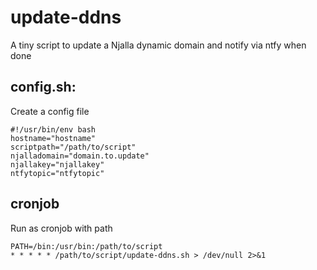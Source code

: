 # update-ddns

A tiny script to update a Njalla dynamic domain and notify via ntfy when done

## config.sh: 
Create a config file
```
#!/usr/bin/env bash
hostname="hostname"
scriptpath="/path/to/script"
njalladomain="domain.to.update"
njallakey="njallakey"
ntfytopic="ntfytopic"
```

## cronjob
Run as cronjob with path
```
PATH=/bin:/usr/bin:/path/to/script
* * * * * /path/to/script/update-ddns.sh > /dev/null 2>&1
```